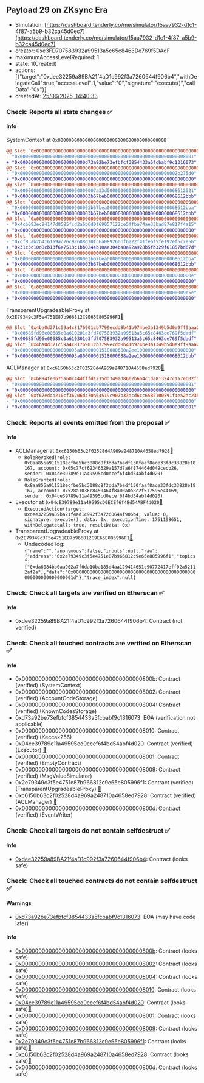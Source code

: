 ## Payload 29 on ZKsync Era

- Simulation: [https://dashboard.tenderly.co/me/simulator/15aa7932-d1c1-4f87-a5b9-b32ca45d0ec7](https://dashboard.tenderly.co/me/simulator/15aa7932-d1c1-4f87-a5b9-b32ca45d0ec7)
- creator: 0xe3FD707583932a99513a5c65c8463De769f5DAdF
- maximumAccessLevelRequired: 1
- state: 1(Created)
- actions: [{"target":"0xdee32259a89BA21f4aD1c992f3a7260644f906b4","withDelegateCall":true,"accessLevel":1,"value":"0","signature":"execute()","callData":"0x"}]
- createdAt: [25/06/2025, 14:40:33](https://era.zksync.network//tx/0x29f277654238e31dfe7775ba3b32fd22fe8976cf2bf700ae485f1d77df4c8a45)

### Check: Reports all state changes :white_check_mark:

#### Info


SystemContext at `0x000000000000000000000000000000000000800B`
```diff
@@ Slot `0x0000000000000000000000000000000000000000000000000000000000000001` @@
- "0x0000000000000000000000000000000000000000000000000000000000008001"
+ "0x000000000000000000000000d73a92be73efbfcf3854433a5fcbabf9c1316073"
@@ Slot `0x0000000000000000000000000000000000000000000000000000000000000006` @@
- "0x0000000000000000000000000000000000000000000000000000000002b275d0"
+ "0x0000000000000000000000000000000000000000000000000000000000000000"
@@ Slot `0x0000000000000000000000000000000000000000000000000000000000000007` @@
- "0x0000000000000000000000000007a33d00000000000000000000000068612521"
+ "0x00000000000000000000000003b67beb00000000000000000000000068612bbb"
@@ Slot `0x0000000000000000000000000000000000000000000000000000000000000009` @@
- "0x00000000000000000000000003b67bea00000000000000000000000068612bba"
+ "0x00000000000000000000000003b67beb00000000000000000000000068612bbb"
@@ Slot `0x000000000000000000000000000000000000000000000000000000000000000a` @@
- "0x4cb093ec84147d8585fcd2a6b6d0f69057122ce5ffba74ae33bad87e817f4a15"
+ "0x0000000000000000000000000000000000000000000000000000000000000000"
@@ Slot `0x000000000000000000000000000000000000000000000000000000000000002c` @@
- "0xcf83ab2b4161a9ac76c92688d10fc6a089266bf6222f41fe6f5fe192ef5c7e56"
+ "0x31c3c10d8cb13f6a7513c1bb024eb10ae304ba8a92a928b5fb329f61857bd67d"
@@ Slot `0x000000000000000000000000000000000000000000000000000000000000010c` @@
- "0x00000000000000000000000003b67bea00000000000000000000000068612bba"
+ "0x00000000000000000000000003b67beb00000000000000000000000068612bbb"
@@ Slot `0x000000000000000000000000000000000000000000000000000000000000010f` @@
- "0x000000000000000000000000000000000000000000000000000000000000000e"
+ "0x0000000000000000000000000000000000000000000000000000000000000000"
@@ Slot `0x0000000000000000000000000000000000000000000000000000000000000110` @@
- "0x0000000000000000000000000000000000000000000000000000000000009c5e"
+ "0x0000000000000000000000000000000000000000000000000000000000000000"
```

TransparentUpgradeableProxy at `0x2E79349c3F5e4751E87b966812C9E65E805996F1`[:ghost:](https://github.com/bgd-labs/aave-address-book "GovernanceV3ZkSync.PAYLOADS_CONTROLLER")
```diff
@@ Slot `0x4ba0d371c59a4c8176901cb7799ecdd8b41b974be3a1349b5d0a9ff9aaa230d9` @@
- "0x00685fd96e00685c0a610201e3fd707583932a99513a5c65c8463de769f5dadf"
+ "0x00685fd96e00685c0a610301e3fd707583932a99513a5c65c8463de769f5dadf"
@@ Slot `0x4ba0d371c59a4c8176901cb7799ecdd8b41b974be3a1349b5d0a9ff9aaa230da` @@
- "0x000000000000000000093a80000001518000688a2ee100000000000000000000"
+ "0x000000000000000000093a80000001518000688a2ee100000000000068612bbb"
```

ACLManager at `0xc6150b63c2F02528d4A969a248710A4658ed7928`[:ghost:](https://github.com/bgd-labs/aave-address-book "AaveV3ZkSync.ACL_MANAGER")
```diff
@@ Slot `0xb894fe0b75a60c44dfffd1215dd349ad8602b664c1da813247c1a7eb02f50124` @@
- "0x0000000000000000000000000000000000000000000000000000000000000001"
+ "0x0000000000000000000000000000000000000000000000000000000000000000"
@@ Slot `0xf67edda210cf36206d470a64519c907b33acd6cc6582100591f4e52ac2359263` @@
- "0x0000000000000000000000000000000000000000000000000000000000000000"
+ "0x0000000000000000000000000000000000000000000000000000000000000001"
```


### Check: Reports all events emitted from the proposal :white_check_mark:

#### Info

- ACLManager at `0xc6150b63c2F02528d4A969a248710A4658ed7928`[:ghost:](https://github.com/bgd-labs/aave-address-book "AaveV3ZkSync.ACL_MANAGER")
  - `RoleRevoked(role: 0x8aa855a911518ecfbe5bc3088c8f3dda7badf130faaf8ace33fdc33828e18167, account: 0x05c77cf62346329a157d7a6f874464d049cecb26, sender: 0x04ce39789e11a49595cd0ecef6f4bd54abf4d020)`
  - `RoleGranted(role: 0x8aa855a911518ecfbe5bc3088c8f3dda7badf130faaf8ace33fdc33828e18167, account: 0x528a1036c8450464f8a00a0a8c2f517595e44169, sender: 0x04ce39789e11a49595cd0ecef6f4bd54abf4d020)`
- Executor at `0x04cE39789e11a49595cD0ECEf6f4Bd54ABF4d020`[:ghost:](https://github.com/bgd-labs/aave-address-book "AaveV3ZkSync.ACL_ADMIN, GovernanceV3ZkSync.EXECUTOR_LVL_1")
  - `ExecutedAction(target: 0xdee32259a89ba21f4ad1c992f3a7260644f906b4, value: 0, signature: execute(), data: 0x, executionTime: 1751198651, withDelegatecall: true, resultData: 0x)`
- TransparentUpgradeableProxy at `0x2E79349c3F5e4751E87b966812C9E65E805996F1`[:ghost:](https://github.com/bgd-labs/aave-address-book "GovernanceV3ZkSync.PAYLOADS_CONTROLLER")
  - Undecoded log: `{"name":"","anonymous":false,"inputs":null,"raw":{"address":"0x2e79349c3f5e4751e87b966812c9e65e805996f1","topics":["0xda6084bb0aa902a7f6da10ba185d4aa129414651c90772417eff02a52112af2a"],"data":"0x000000000000000000000000000000000000000000000000000000000000001d"},"trace_index":null}`

### Check: Check all targets are verified on Etherscan :white_check_mark:

#### Info

- 0xdee32259a89BA21f4aD1c992f3a7260644f906b4: Contract (not verified) 

### Check: Check all touched contracts are verified on Etherscan :white_check_mark:

#### Info

- 0x000000000000000000000000000000000000800b: Contract (verified) (SystemContext) 
- 0x0000000000000000000000000000000000008002: Contract (verified) (AccountCodeStorage) 
- 0x0000000000000000000000000000000000008004: Contract (verified) (KnownCodesStorage) 
- 0xd73a92be73efbfcf3854433a5fcbabf9c1316073: EOA (verification not applicable)
- 0x0000000000000000000000000000000000008010: Contract (verified) (Keccak256) 
- 0x04ce39789e11a49595cd0ecef6f4bd54abf4d020: Contract (verified) (Executor) [:ghost:](https://github.com/bgd-labs/aave-address-book "AaveV3ZkSync.ACL_ADMIN, GovernanceV3ZkSync.EXECUTOR_LVL_1")
- 0x0000000000000000000000000000000000008001: Contract (verified) (EmptyContract) 
- 0x0000000000000000000000000000000000008009: Contract (verified) (MsgValueSimulator) 
- 0x2e79349c3f5e4751e87b966812c9e65e805996f1: Contract (verified) (TransparentUpgradeableProxy) [:ghost:](https://github.com/bgd-labs/aave-address-book "GovernanceV3ZkSync.PAYLOADS_CONTROLLER")
- 0xc6150b63c2f02528d4a969a248710a4658ed7928: Contract (verified) (ACLManager) [:ghost:](https://github.com/bgd-labs/aave-address-book "AaveV3ZkSync.ACL_MANAGER")
- 0x000000000000000000000000000000000000800d: Contract (verified) (EventWriter) 

### Check: Check all targets do not contain selfdestruct :white_check_mark:

#### Info

- [0xdee32259a89BA21f4aD1c992f3a7260644f906b4](https://era.zksync.network//address/0xdee32259a89BA21f4aD1c992f3a7260644f906b4): Contract (looks safe)

### Check: Check all touched contracts do not contain selfdestruct :white_check_mark:

#### Warnings

- [0xd73a92be73efbfcf3854433a5fcbabf9c1316073](https://era.zksync.network//address/0xd73a92be73efbfcf3854433a5fcbabf9c1316073): EOA (may have code later)

#### Info

- [0x000000000000000000000000000000000000800b](https://era.zksync.network//address/0x000000000000000000000000000000000000800b): Contract (looks safe)
- [0x0000000000000000000000000000000000008002](https://era.zksync.network//address/0x0000000000000000000000000000000000008002): Contract (looks safe)
- [0x0000000000000000000000000000000000008004](https://era.zksync.network//address/0x0000000000000000000000000000000000008004): Contract (looks safe)
- [0x0000000000000000000000000000000000008010](https://era.zksync.network//address/0x0000000000000000000000000000000000008010): Contract (looks safe)
- [0x04ce39789e11a49595cd0ecef6f4bd54abf4d020](https://era.zksync.network//address/0x04ce39789e11a49595cd0ecef6f4bd54abf4d020): Contract (looks safe)[:ghost:](https://github.com/bgd-labs/aave-address-book "AaveV3ZkSync.ACL_ADMIN, GovernanceV3ZkSync.EXECUTOR_LVL_1")
- [0x0000000000000000000000000000000000008001](https://era.zksync.network//address/0x0000000000000000000000000000000000008001): Contract (looks safe)
- [0x0000000000000000000000000000000000008009](https://era.zksync.network//address/0x0000000000000000000000000000000000008009): Contract (looks safe)
- [0x2e79349c3f5e4751e87b966812c9e65e805996f1](https://era.zksync.network//address/0x2e79349c3f5e4751e87b966812c9e65e805996f1): Contract (looks safe)[:ghost:](https://github.com/bgd-labs/aave-address-book "GovernanceV3ZkSync.PAYLOADS_CONTROLLER")
- [0xc6150b63c2f02528d4a969a248710a4658ed7928](https://era.zksync.network//address/0xc6150b63c2f02528d4a969a248710a4658ed7928): Contract (looks safe)[:ghost:](https://github.com/bgd-labs/aave-address-book "AaveV3ZkSync.ACL_MANAGER")
- [0x000000000000000000000000000000000000800d](https://era.zksync.network//address/0x000000000000000000000000000000000000800d): Contract (looks safe)

